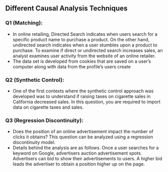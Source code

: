 ## Different Causal Analysis Techniques

### Q1 (Matching):
- In online retailing, Directed Search indicates when users search for a specific product name to purchase a product. On the other hand, undirected search indicates when a user stumbles upon a product to purchase.
To examine if direct or undirected search increases sales, an analyst examines user activity from the website of an online retailer.
- The data set is developed from cookies that are saved on a user’s computer along with data from the profile’s users create

### Q2 (Synthetic Control):
- One of the first contexts where the synthetic control approach was developed was to understand if raising taxes on cigarette sales in California decreased sales. In this question, you are required to import data on cigarette taxes and sales.

### Q3 (Regression Discontinuity): 
- Does the position of an online advertisement impact the number of clicks it obtains? This question can be analyzed using a regression discontinuity model.
- Details behind the analysis are as follows. Once a user searches for a keyword on Google, advertisers auction advertisement spots. Advertisers can bid to show their advertisements to users. A higher bid leads the advertiser to obtain a position higher up on the page.
